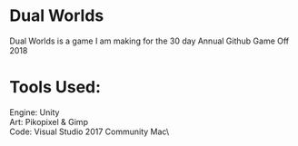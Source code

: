 # Dual Worlds

Dual Worlds is a game I am making for the 30 day Annual Github Game Off 2018

# Tools Used:
Engine: Unity\
Art: Pikopixel & Gimp\
Code: Visual Studio 2017 Community Mac\
